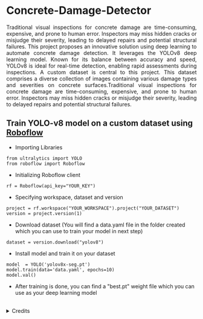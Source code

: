 # Concrete-Damage-Detector

<p align="justify">Traditional visual inspections for concrete damage are time-consuming, expensive, and prone to human error. Inspectors may miss hidden cracks or misjudge their severity, leading to delayed repairs and potential structural failures. This project proposes an innovative solution using deep learning to automate concrete damage detection. It leverages the YOLOv8 deep learning model. Known for its balance between accuracy and speed, YOLOv8 is ideal for real-time detection, enabling rapid assessments during inspections. A custom dataset is central to this project. This dataset comprises a diverse collection of images containing various damage types and severities on concrete surfaces.Traditional visual inspections for concrete damage are time-consuming, expensive, and prone to human error. Inspectors may miss hidden cracks or misjudge their severity, leading to delayed repairs and potential structural failures.</p>

## Train YOLO-v8 model on a custom dataset using [Roboflow](https://roboflow.com/)

- Importing Libraries
```
from ultralytics import YOLO
from roboflow import Roboflow
```
- Initializing Roboflow client
```
rf = Roboflow(api_key="YOUR_KEY")
```
- Specifying workspace, dataset and version
```
project = rf.workspace("YOUR_WORKSPACE").project("YOUR_DATASET")
version = project.version(1)
```
- Download dataset (You will find a data.yaml file in the folder created which you can use to train your model in next step)
```
dataset = version.download("yolov8")
```
- Install model and train it on your dataset
```
model  = YOLO('yolov8x-seg.pt')
model.train(data='data.yaml', epochs=10)
model.val()
```
- After training is done, you can find a "best.pt" weight file which you can use as your deep learning model

<br>
<details>

<summary>Credits</summary>

- [Ultralytics](https://docs.ultralytics.com/)

- [Roboflow](https://roboflow.com/)

- [Supervision](https://supervision.roboflow.com/latest/)
  
</details>
